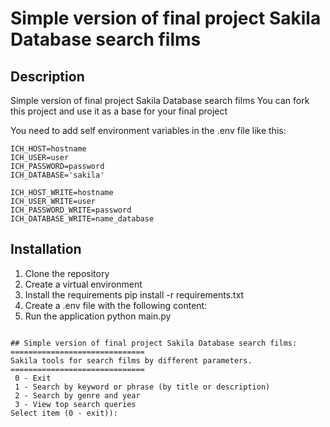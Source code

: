 # Simple version of final project Sakila Database search films

## Description
Simple version of final project Sakila Database search films
You can fork this project and use it as a base for your final project

You need to add self environment variables in the .env file
like this:
```
ICH_HOST=hostname
ICH_USER=user
ICH_PASSWORD=password
ICH_DATABASE='sakila'

ICH_HOST_WRITE=hostname
ICH_USER_WRITE=user
ICH_PASSWORD_WRITE=password
ICH_DATABASE_WRITE=name_database
```

## Installation
1. Clone the repository
2. Create a virtual environment
3. Install the requirements
pip install -r requirements.txt
4. Create a .env file with the following content:
5. Run the application
python main.py
```

## Simple version of final project Sakila Database search films:
==============================
Sakila tools for search films by different parameters.
==============================
 0 - Exit
 1 - Search by keyword or phrase (by title or description)
 2 - Search by genre and year
 3 - View top search queries
Select item (0 - exit)): 

